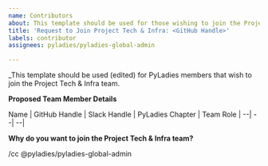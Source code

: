 ```yaml
---
name: Contributors
about: This template should be used for those wishing to join the Project Tech & Infra team as a team member (who is then a contributor to this repository).
title: 'Request to Join Project Tech & Infra: <GitHub Handle>'
labels: contributor
assignees: pyladies/pyladies-global-admin

---
```


_This template should be used (edited) for PyLadies members that wish to join the Project Tech & Infra team.

**Proposed Team Member Details**

Name | GitHub Handle | Slack Handle | PyLadies Chapter | Team Role 
| --| --| --|

**Why do you want to join the Project Tech & Infra team?**

/cc @pyladies/pyladies-global-admin
